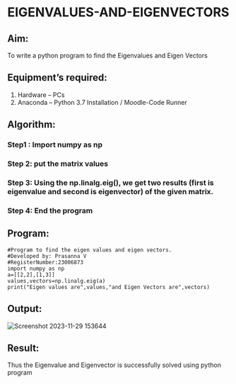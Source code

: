 # EIGENVALUES-AND-EIGENVECTORS
## Aim:
To write a python program to find the Eigenvalues and Eigen Vectors
## Equipment’s required:
1. 	Hardware – PCs
2. 	Anaconda – Python 3.7 Installation / Moodle-Code Runner
## Algorithm:
### Step1 : Import numpy as np
### Step 2: put the matrix values
### Step 3: Using the np.linalg.eig(),  we get two results (first is eigenvalue and second is eigenvector) of the given matrix.
### Step 4: End the program

## Program:
```
#Program to find the eigen values and eigen vectors.
#Developed by: Prasanna V
#RegisterNumber:23006873
import numpy as np
a=[[2,2],[1,3]]
values,vectors=np.linalg.eig(a)
print("Eigen values are",values,"and Eigen Vectors are",vectors)
```
## Output:
![Screenshot 2023-11-29 153644](https://github.com/prasannavenkat01/EIGENVALUES-AND-EIGENVECTORS/assets/150702500/07654b53-a6c4-493d-9201-0cbaf813432d)

## Result:
Thus the Eigenvalue and Eigenvector is successfully solved using python program
